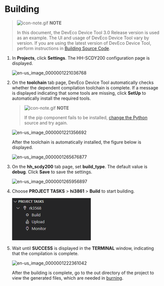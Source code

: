# Building

> ![icon-note.gif](public_sys-resources/icon-note.gif) **NOTE**
> 
> In this document, the DevEco Device Tool 3.0 Release version is used as an example. The UI and usage of DevEco Device Tool vary by version. If you are using the latest version of DevEco Device Tool, perform instructions in [Building Source Code](https://gitee.com/openharmony/docs/blob/master/en/device-dev/quick-start/quickstart-ide-3568-build.md).

1. In **Projects**, click **Settings**. The HH-SCDY200 configuration page is displayed.

   ![en-us_image_0000001221036768](figures/en-us_image_0000001221036768.png)

2. On the **toolchain** tab page, DevEco Device Tool automatically checks whether the dependent compilation toolchain is complete. If a message is displayed indicating that some tools are missing, click **SetUp** to automatically install the required tools.

   > ![icon-note.gif](public_sys-resources/icon-note.gif) **NOTE**
   >
   > If the pip component fails to be installed, [change the Python](https://device.harmonyos.com/en/docs/documentation/guide/ide-set-python-source-0000001227639986) source and try again.

   ![en-us_image_0000001221356692](figures/en-us_image_0000001221356692.png)

   After the toolchain is automatically installed, the figure below is displayed.

   ![en-us_image_0000001265676877](figures/en-us_image_0000001265676877.png)

3. On the **hh_scdy200** tab page, set **build_type**. The default value is **debug**. Click **Save** to save the settings.

   ![en-us_image_0000001265956897](figures/en-us_image_0000001265956897.png)

4. Choose **PROJECT TASKS** > **hi3861** > **Build** to start building.

   ![en-us_image_0000001265516901](figures/en-us_image_0000001265516901.png)

5. Wait until **SUCCESS** is displayed in the **TERMINAL** window, indicating that the compilation is complete.

   ![en-us_image_0000001222361042](figures/en-us_image_0000001222361042.png)

   After the building is complete, go to the out directory of the project to view the generated files, which are needed in [burning](https://device.harmonyos.com/en/docs/documentation/guide/ide-rk3568-upload-0000001239220669).
